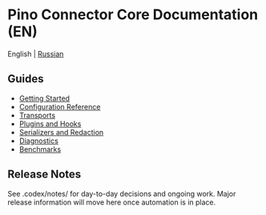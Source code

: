 # Pino Connector Core Documentation (EN)

English | [Russian](../ru/index.md)

## Guides

- [Getting Started](getting-started.md)
- [Configuration Reference](configuration.md)
- [Transports](transports.md)
- [Plugins and Hooks](plugins.md)
- [Serializers and Redaction](serializers.md)
- [Diagnostics](diagnostics.md)
- [Benchmarks](benchmarks.md)

## Release Notes

See .codex/notes/ for day-to-day decisions and ongoing work. Major release information will move here once automation is in place.
